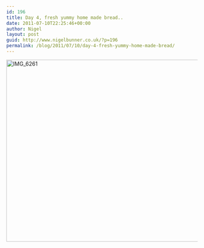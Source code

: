 ```yaml
---
id: 196
title: Day 4, fresh yummy home made bread..
date: 2011-07-10T22:25:46+00:00
author: Nigel
layout: post
guid: http://www.nigelbunner.co.uk/?p=196
permalink: /blog/2011/07/10/day-4-fresh-yummy-home-made-bread/
---
```

[<img src="http://farm7.static.flickr.com/6005/5923180687_691a9219cb_z.jpg" width="640" height="480" alt="IMG_6261" />](http://www.flickr.com/photos/icklephotos/5923180687/ "IMG_6261 by icle fotos, on Flickr")
